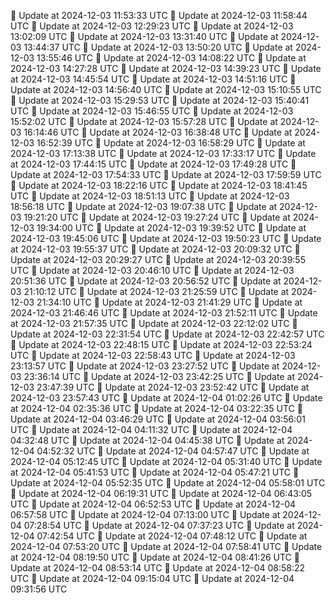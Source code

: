 🔄 Update at 2024-12-03 11:53:33 UTC
🔄 Update at 2024-12-03 11:58:44 UTC
🔄 Update at 2024-12-03 12:29:23 UTC
🔄 Update at 2024-12-03 13:02:09 UTC
🔄 Update at 2024-12-03 13:31:40 UTC
🔄 Update at 2024-12-03 13:44:37 UTC
🔄 Update at 2024-12-03 13:50:20 UTC
🔄 Update at 2024-12-03 13:55:46 UTC
🔄 Update at 2024-12-03 14:08:22 UTC
🔄 Update at 2024-12-03 14:27:28 UTC
🔄 Update at 2024-12-03 14:39:23 UTC
🔄 Update at 2024-12-03 14:45:54 UTC
🔄 Update at 2024-12-03 14:51:16 UTC
🔄 Update at 2024-12-03 14:56:40 UTC
🔄 Update at 2024-12-03 15:10:55 UTC
🔄 Update at 2024-12-03 15:29:53 UTC
🔄 Update at 2024-12-03 15:40:41 UTC
🔄 Update at 2024-12-03 15:46:55 UTC
🔄 Update at 2024-12-03 15:52:02 UTC
🔄 Update at 2024-12-03 15:57:28 UTC
🔄 Update at 2024-12-03 16:14:46 UTC
🔄 Update at 2024-12-03 16:38:48 UTC
🔄 Update at 2024-12-03 16:52:39 UTC
🔄 Update at 2024-12-03 16:58:29 UTC
🔄 Update at 2024-12-03 17:13:38 UTC
🔄 Update at 2024-12-03 17:33:17 UTC
🔄 Update at 2024-12-03 17:44:15 UTC
🔄 Update at 2024-12-03 17:49:28 UTC
🔄 Update at 2024-12-03 17:54:33 UTC
🔄 Update at 2024-12-03 17:59:59 UTC
🔄 Update at 2024-12-03 18:22:16 UTC
🔄 Update at 2024-12-03 18:41:45 UTC
🔄 Update at 2024-12-03 18:51:13 UTC
🔄 Update at 2024-12-03 18:56:18 UTC
🔄 Update at 2024-12-03 19:07:38 UTC
🔄 Update at 2024-12-03 19:21:20 UTC
🔄 Update at 2024-12-03 19:27:24 UTC
🔄 Update at 2024-12-03 19:34:00 UTC
🔄 Update at 2024-12-03 19:39:52 UTC
🔄 Update at 2024-12-03 19:45:06 UTC
🔄 Update at 2024-12-03 19:50:23 UTC
🔄 Update at 2024-12-03 19:55:37 UTC
🔄 Update at 2024-12-03 20:09:32 UTC
🔄 Update at 2024-12-03 20:29:27 UTC
🔄 Update at 2024-12-03 20:39:55 UTC
🔄 Update at 2024-12-03 20:46:10 UTC
🔄 Update at 2024-12-03 20:51:36 UTC
🔄 Update at 2024-12-03 20:56:52 UTC
🔄 Update at 2024-12-03 21:10:12 UTC
🔄 Update at 2024-12-03 21:25:59 UTC
🔄 Update at 2024-12-03 21:34:10 UTC
🔄 Update at 2024-12-03 21:41:29 UTC
🔄 Update at 2024-12-03 21:46:46 UTC
🔄 Update at 2024-12-03 21:52:11 UTC
🔄 Update at 2024-12-03 21:57:35 UTC
🔄 Update at 2024-12-03 22:12:02 UTC
🔄 Update at 2024-12-03 22:31:54 UTC
🔄 Update at 2024-12-03 22:42:57 UTC
🔄 Update at 2024-12-03 22:48:15 UTC
🔄 Update at 2024-12-03 22:53:24 UTC
🔄 Update at 2024-12-03 22:58:43 UTC
🔄 Update at 2024-12-03 23:13:57 UTC
🔄 Update at 2024-12-03 23:27:52 UTC
🔄 Update at 2024-12-03 23:36:14 UTC
🔄 Update at 2024-12-03 23:42:25 UTC
🔄 Update at 2024-12-03 23:47:39 UTC
🔄 Update at 2024-12-03 23:52:42 UTC
🔄 Update at 2024-12-03 23:57:43 UTC
🔄 Update at 2024-12-04 01:02:26 UTC
🔄 Update at 2024-12-04 02:35:36 UTC
🔄 Update at 2024-12-04 03:22:35 UTC
🔄 Update at 2024-12-04 03:46:29 UTC
🔄 Update at 2024-12-04 03:56:01 UTC
🔄 Update at 2024-12-04 04:11:32 UTC
🔄 Update at 2024-12-04 04:32:48 UTC
🔄 Update at 2024-12-04 04:45:38 UTC
🔄 Update at 2024-12-04 04:52:32 UTC
🔄 Update at 2024-12-04 04:57:47 UTC
🔄 Update at 2024-12-04 05:12:45 UTC
🔄 Update at 2024-12-04 05:31:40 UTC
🔄 Update at 2024-12-04 05:41:53 UTC
🔄 Update at 2024-12-04 05:47:21 UTC
🔄 Update at 2024-12-04 05:52:35 UTC
🔄 Update at 2024-12-04 05:58:01 UTC
🔄 Update at 2024-12-04 06:19:31 UTC
🔄 Update at 2024-12-04 06:43:05 UTC
🔄 Update at 2024-12-04 06:52:53 UTC
🔄 Update at 2024-12-04 06:57:58 UTC
🔄 Update at 2024-12-04 07:13:00 UTC
🔄 Update at 2024-12-04 07:28:54 UTC
🔄 Update at 2024-12-04 07:37:23 UTC
🔄 Update at 2024-12-04 07:42:54 UTC
🔄 Update at 2024-12-04 07:48:12 UTC
🔄 Update at 2024-12-04 07:53:20 UTC
🔄 Update at 2024-12-04 07:58:41 UTC
🔄 Update at 2024-12-04 08:19:50 UTC
🔄 Update at 2024-12-04 08:41:26 UTC
🔄 Update at 2024-12-04 08:53:14 UTC
🔄 Update at 2024-12-04 08:58:22 UTC
🔄 Update at 2024-12-04 09:15:04 UTC
🔄 Update at 2024-12-04 09:31:56 UTC
